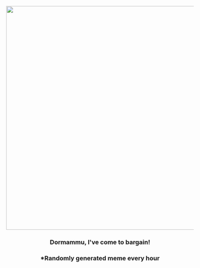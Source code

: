 <p align="center">
        <img src="https://i.redd.it/i06p7l6bsyn81.gif" width="600" height="600">
        </p>
        <h3 align="center">Dormammu, I've come to bargain!</h3>
        <h3 align="center">*Randomly generated meme every hour</h3>
    